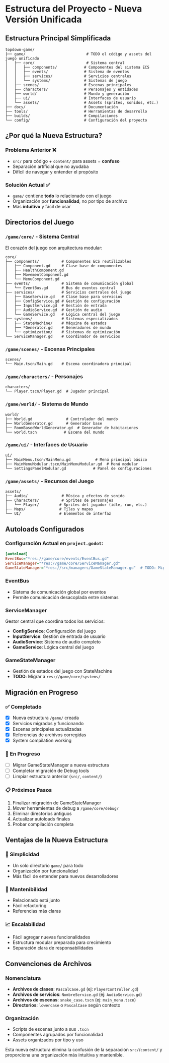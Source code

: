 # Estructura del Proyecto - Nueva Versión Unificada

## Estructura Principal Simplificada

```
topdown-game/
├── game/                           # TODO el código y assets del juego unificado
│   ├── core/                       # Sistema central
│   │   ├── components/            # Componentes del sistema ECS
│   │   ├── events/                # Sistema de eventos
│   │   ├── services/              # Servicios centrales
│   │   └── systems/               # Sistemas de juego
│   ├── scenes/                    # Escenas principales
│   ├── characters/                # Personajes y entidades
│   ├── world/                     # Mundo y generación
│   ├── ui/                        # Interfaces de usuario
│   └── assets/                    # Assets (sprites, sonidos, etc.)
├── docs/                          # Documentación
├── tools/                         # Herramientas de desarrollo
├── builds/                        # Compilaciones
└── config/                        # Configuración del proyecto
```

## ¿Por qué la Nueva Estructura?

### Problema Anterior ❌
- `src/` para código + `content/` para assets = **confuso**
- Separación artificial que no ayudaba
- Difícil de navegar y entender el propósito

### Solución Actual ✅
- `game/` contiene **todo** lo relacionado con el juego
- Organización por **funcionalidad**, no por tipo de archivo
- Más **intuitivo** y fácil de usar

## Directorios del Juego

### `/game/core/` - Sistema Central
El corazón del juego con arquitectura modular:

```
core/
├── components/          # Componentes ECS reutilizables
│   ├── Component.gd     # Clase base de componentes
│   ├── HealthComponent.gd
│   ├── MovementComponent.gd
│   └── MenuComponent.gd
├── events/              # Sistema de comunicación global
│   └── EventBus.gd      # Bus de eventos central
├── services/            # Servicios centrales del juego
│   ├── BaseService.gd   # Clase base para servicios
│   ├── ConfigService.gd # Gestión de configuración
│   ├── InputService.gd  # Gestión de entrada
│   ├── AudioService.gd  # Gestión de audio
│   └── GameService.gd   # Lógica central del juego
├── systems/             # Sistemas especializados
│   ├── StateMachine/    # Máquina de estados
│   ├── *Generator.gd    # Generadores de mundo
│   └── optimization/    # Sistemas de optimización
└── ServiceManager.gd    # Coordinador de servicios
```

### `/game/scenes/` - Escenas Principales
```
scenes/
└── Main.tscn/Main.gd    # Escena coordinadora principal
```

### `/game/characters/` - Personajes
```
characters/
└── Player.tscn/Player.gd  # Jugador principal
```

### `/game/world/` - Sistema de Mundo
```
world/
├── World.gd               # Controlador del mundo
├── WorldGenerator.gd      # Generador base
├── RoomBasedWorldGenerator.gd  # Generador de habitaciones
└── world.tscn            # Escena del mundo
```

### `/game/ui/` - Interfaces de Usuario
```
ui/
├── MainMenu.tscn/MainMenu.gd           # Menú principal básico
├── MainMenuModular.tscn/MainMenuModular.gd  # Menú modular
└── SettingsPanelModular.gd            # Panel de configuraciones
```

### `/game/assets/` - Recursos del Juego
```
assets/
├── Audio/               # Música y efectos de sonido
├── Characters/          # Sprites de personajes
│   └── Player/         # Sprites del jugador (idle, run, etc.)
├── Maps/               # Tiles y mapas
└── UI/                 # Elementos de interfaz
```

## Autoloads Configurados

### Configuración Actual en `project.godot`:
```ini
[autoload]
EventBus="*res://game/core/events/EventBus.gd"
ServiceManager="*res://game/core/ServiceManager.gd"
GameStateManager="*res://src/managers/GameStateManager.gd"  # TODO: Migrar
```

### EventBus
- Sistema de comunicación global por eventos
- Permite comunicación desacoplada entre sistemas

### ServiceManager
Gestor central que coordina todos los servicios:
- **ConfigService**: Configuración del juego
- **InputService**: Gestión de entrada de usuario
- **AudioService**: Sistema de audio completo
- **GameService**: Lógica central del juego

### GameStateManager
- Gestión de estados del juego con StateMachine
- **TODO**: Migrar a `res://game/core/systems/`

## Migración en Progreso

### ✅ Completado
- [x] Nueva estructura `/game/` creada
- [x] Servicios migrados y funcionando
- [x] Escenas principales actualizadas
- [x] Referencias de archivos corregidas
- [x] System compilation working

### 🔄 En Progreso
- [ ] Migrar GameStateManager a nueva estructura
- [ ] Completar migración de Debug tools
- [ ] Limpiar estructura anterior (`src/`, `content/`)

### 📋 Próximos Pasos
1. Finalizar migración de GameStateManager
2. Mover herramientas de debug a `/game/core/debug/`
3. Eliminar directorios antiguos
4. Actualizar autoloads finales
5. Probar compilación completa

## Ventajas de la Nueva Estructura

### 🎯 Simplicidad
- Un solo directorio `game/` para todo
- Organización por funcionalidad
- Más fácil de entender para nuevos desarrolladores

### 🔧 Mantenibilidad
- Relacionado está junto
- Fácil refactoring
- Referencias más claras

### 📈 Escalabilidad
- Fácil agregar nuevas funcionalidades
- Estructura modular preparada para crecimiento
- Separación clara de responsabilidades

## Convenciones de Archivos

### Nomenclatura
- **Archivos de clases**: `PascalCase.gd` (ej: `PlayerController.gd`)
- **Archivos de servicios**: `NombreService.gd` (ej: `AudioService.gd`)
- **Archivos de escenas**: `snake_case.tscn` (ej: `main_menu.tscn`)
- **Directorios**: `lowercase` o `PascalCase` según contexto

### Organización
- Scripts de escenas junto a sus `.tscn`
- Componentes agrupados por funcionalidad
- Assets organizados por tipo y uso

Esta nueva estructura elimina la confusión de la separación `src/`/`content/` y proporciona una organización más intuitiva y mantenible.
